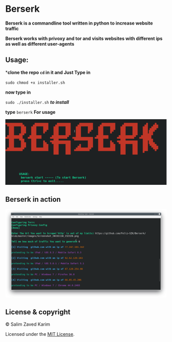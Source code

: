 # Berserk

**Berserk is a commandline tool written in python to increase website traffic**

**Berserk works with privoxy and tor and visits websites with different ips as well as different user-agents**

## Usage:

***clone the repo ``cd`` in it and Just Type in**

``sudo chmod +x installer.sh``

**now type in**

``sudo ./installer.sh`` ***to install***

**type** ``berserk`` **For usage**

![alt text](https://github.com/Feliz-SZK/Berserk/blob/master/images/output.png)

 ## Berserk in action
 
 ![alt text](https://github.com/Feliz-SZK/Berserk/blob/master/images/Screenshot_20191110_234424.png)
 
 
 ## License & copyright
 
 © Salim Zaved Karim
 
 Licensed under the [MIT License](https://github.com/Feliz-SZK/Berserk/blob/master/LICENSE).

